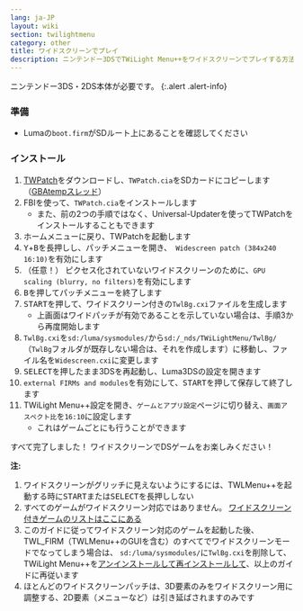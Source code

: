 ```yaml
---
lang: ja-JP
layout: wiki
section: twilightmenu
category: other
title: ワイドスクリーンでプレイ
description: ニンテンドー3DSでTWiLight Menu++をワイドスクリーンでプレイする方法
---
```


ニンテンドー3DS・2DS本体が必要です。
{:.alert .alert-info}

### 準備
- Lumaの`boot.firm`がSDルート上にあることを確認してください

### インストール
1. [TWPatch](https://db.universal-team.net/assets/files/TWPatch.cia)をダウンロードし、`TWPatch.cia`をSDカードにコピーします（[GBAtempスレッド](https://gbatemp.net/threads/twpatcher-ds-i-mode-screen-filters-and-patches.542694/)）
1. FBIを使って、`TWPatch.cia`をインストールします
   - また、前の2つの手順ではなく、Universal-Updaterを使ってTWPatchをインストールすることもできます
1. ホームメニューに戻り、TWPatchを起動します
1. <kbd class="face">Y</kbd>+<kbd class="face">B</kbd>を長押しし、パッチメニューを開き、` Widescreen patch (384x240 16:10)`を有効にします
1. （任意！） ピクセス化されていないワイドスクリーンのために、`GPU scaling (blurry, no filters)`を有効にします
1. <kbd class="face">B</kbd>を押してパッチメニューを終了します
1. <kbd>START</kbd>を押して、ワイドスクリーン付きの`TwlBg.cxi`ファイルを生成します
   - 上画面はワイドパッチが有効であることを示していない場合は、手順3から再度開始します
1. `TwlBg.cxi`を`sd:/luma/sysmodules/`から`sd:/_nds/TWiLightMenu/TwlBg/`（`TwlBg`フォルダが既存しない場合は、それを作成します）に移動し、ファイル名を`Widescreen.cxi`に変更します
1. <kbd>SELECT</kbd>を押したまま3DSを再起動し、Luma3DSの設定を開きます
1. `external FIRMs and modules`を有効にして、<kbd>START</kbd>を押して保存して終了します
1. TWiLight Menu++設定を開き、`ゲームとアプリ設定`ページに切り替え、`画面アスペクト比`を`16:10`に設定します
   - これはゲームごとにも行うことができます

すべて完了しました！ ワイドスクリーンでDSゲームをお楽しみください！

**注:**
1. ワイドスクリーンがグリッチに見えないようにするには、TWLMenu++を起動する時に<kbd>START</kbd>または<kbd>SELECT</kbd>を長押ししない
1. すべてのゲームがワイドスクリーン対応ではありません。 [ワイドスクリーン付きゲームのリストはここにある](https://github.com/DS-Homebrew/TWiLightMenu/blob/master/7zfile/3DS%20-%20CFW%20users/Games%20supported%20with%20widescreen.txt)
1. このガイドに従ってワイドスクリーン対応のゲームを起動した後、TWL_FIRM（TWLMenu++のGUIを含む）のすべてでワイドスクリーンモードでなってしまう場合は、 `sd:/luma/sysmodules/`に`TwlBg.cxi`を削除して、TWiLight Menu++を[アンインストールして](https://wiki.ds-homebrew.com/twilightmenu/uninstalling-3ds)[再インストールして](https://wiki.ds-homebrew.com/twilightmenu/installing-3ds)、以上のガイドに再従います
1. ほとんどのワイドスクリーンパッチは、3D要素のみをワイドスクリーン用に調整する、2D要素（メニューなど）は引き延ばされますのみです
